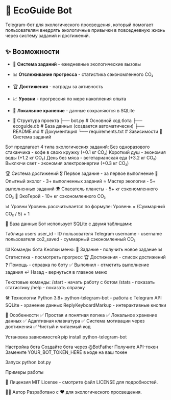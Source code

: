 # 🌱 EcoGuide Bot

Telegram-бот для экологического просвещения, который помогает пользователям внедрять экологичные привычки в повседневную жизнь через систему заданий и достижений.

## ✨ Возможности

- 🎯 **Система заданий** - ежедневные экологические вызовы
- 📊 **Отслеживание прогресса** - статистика сэкономленного CO₂
- 🏆 **Достижения** - награды за активность
- 📈 **Уровни** - прогрессия по мере накопления опыта
- 💾 **Локальное хранение** - данные сохраняются в SQLite

- 📁 Структура проекта
├── bot.py              # Основной код бота
├── ecoguide.db         # База данных (создается автоматически)
├── README.md          # Документация
└── requirements.txt   # Зависимости
🎯 Система заданий

Бот предлагает 4 типа экологических заданий:
Без одноразового стаканчика - кофе в свою кружку (+0.1 кг CO₂)
Короткий душ - экономия воды (+1.2 кг CO₂)
День без мяса - вегетарианская еда (+3.2 кг CO₂)
Выключи свет - экономия электроэнергии (+0.3 кг CO₂)

🏆 Система достижений
🎖 Первое задание - за первое выполнение
🏅 Опытный эколог - 3+ выполненных заданий
⭐ Мастер экологии - 5+ выполненных заданий
🌍 Спасатель планеты - 5+ кг сэкономленного CO₂
🚀 ЭкоГерой - 10+ кг сэкономленного CO₂

📊 Уровни
Уровень рассчитывается по формуле:
Уровень = (Суммарный CO₂ / 5) + 1

💾 База данных
Бот использует SQLite с двумя таблицами:

Таблица users
user_id - ID пользователя Telegram
username - username пользователя
co2_saved - суммарный сэкономленный CO₂

⌨️ Команды бота
Кнопки меню:
🎯 Задание - получить новое задание
📊 Статистика - посмотреть прогресс
🏆 Достижения - список достижений
❓ Помощь - справка по боту
✅ Выполнил - отметить выполнение задания
↩️ Назад - вернуться в главное меню

Текстовые команды:
/start - начать работу с ботом
/stats - показать статистику
/help - показать справку

🛠 Технологии
Python 3.8+
python-telegram-bot - работа с Telegram API
SQLite - хранение данных
ReplyKeyboardMarkup - интерактивные кнопки

🌟 Особенности
✅ Простая и понятная логика
✅ Локальное хранение данных
✅ Адаптивная клавиатура
✅ Система мотивации через достижения
✅ Чистый и читаемый код

Установка зависимостей
pip install python-telegram-bot

Настройка бота
Создайте бота через @BotFather
Получите API-токен
Замените YOUR_BOT_TOKEN_HERE в коде на ваш токен

Запуск
python bot.py

Примеры работы


📝 Лицензия
MIT License - смотрите файл LICENSE для подробностей.

👨‍💻 Автор
Разработано с ❤️ для экологического просвещения.

